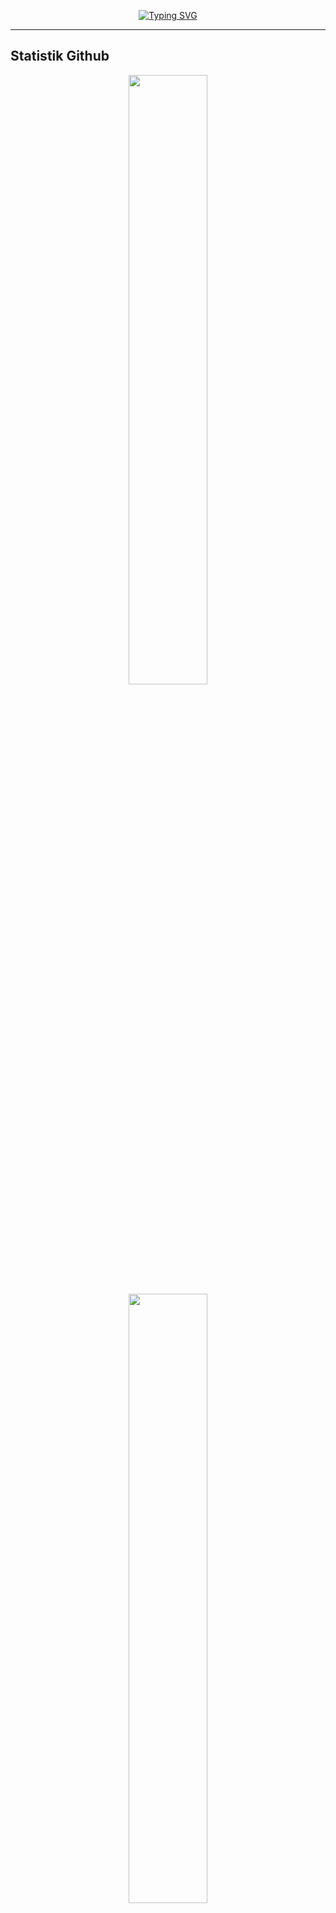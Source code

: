 <p align="center">
    <a href="https://git.io/typing-svg">
        <img src="https://readme-typing-svg.herokuapp.com?font=Fira+Code&pause=1000&color=F70606&center=true&random=false&width=435&lines=Hai+saya+Rivai;Kamu+bisa+panggil+saya+Munte;Hanya+manusia+biasa+yang+penasaran" alt="Typing SVG" />
    </a>
</p>

-----

Statistik Github
-----
<p align="center">
    <img height="50%" width="auto" src ="https://github-readme-stats.vercel.app/api/top-langs/?username=teamanubot&langs_count=5&show_icons=true&theme=radical&layout=compact"><br>
    <img height="50%" width="auto" src ="https://github-readme-stats.vercel.app/api?username=teamanubot&show_icons=true&theme=radical&hide_border=true&hide=issues,contribs"><br>
    <img src ="https://github-readme-streak-stats.herokuapp.com/?user=teamanubot&theme=radical">
</p>

Sosial Media
-----
<p align="center">
    <a href="https://www.github.com/teamanubot" target="_blank" rel="noreferrer">
        <picture>
            <source media="(prefers-color-scheme: dark)" srcset="https://raw.githubusercontent.com/danielcranney/readme-generator/main/public/icons/socials/github-dark.svg" />
            <source media="(prefers-color-scheme: light)" srcset="https://raw.githubusercontent.com/danielcranney/readme-generator/main/public/icons/socials/github.svg" />
            <img src="https://raw.githubusercontent.com/danielcranney/readme-generator/main/public/icons/socials/github.svg" width="40" height="40" />
        </picture>
    </a>
    <a href="https://www.instagram.com/rivaimunte02" target="_blank" rel="noreferrer">
        <picture>
            <source media="(prefers-color-scheme: dark)" srcset="https://raw.githubusercontent.com/danielcranney/readme-generator/main/public/icons/socials/instagram-dark.svg" />
            <source media="(prefers-color-scheme: light)" srcset="https://raw.githubusercontent.com/danielcranney/readme-generator/main/public/icons/socials/instagram.svg" />
            <img src="https://raw.githubusercontent.com/danielcranney/readme-generator/main/public/icons/socials/instagram.svg" width="40" height="40" />
        </picture>
    </a>
    <a href="https://www.gitlab.com/teamanubot" target="_blank" rel="noreferrer">
        <picture>
            <source media="(prefers-color-scheme: dark)" srcset="https://images.ctfassets.net/xz1dnu24egyd/5VNS0QDlyHhsJnrAv9uO53/e4c4ade0e9a25c33c13cda7b5c6be67c/gitlab-logo-700.svg" />
            <source media="(prefers-color-scheme: light)" srcset="https://images.ctfassets.net/xz1dnu24egyd/1jFYOufBZ1ib2PLP9YI45r/5f67fe4a4b32a0ff5e012cb35e3272f3/gitlab-logo-100.svg" />
            <img src="https://images.ctfassets.net/xz1dnu24egyd/1jFYOufBZ1ib2PLP9YI45r/5f67fe4a4b32a0ff5e012cb35e3272f3/gitlab-logo-100.svg" width="70" height="70" />
        </picture>
    </a>
</p>